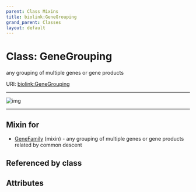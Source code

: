 ```yaml
---
parent: Class Mixins
title: biolink:GeneGrouping
grand_parent: Classes
layout: default
---
```


# Class: GeneGrouping


any grouping of multiple genes or gene products

URI: [biolink:GeneGrouping](https://w3id.org/biolink/vocab/GeneGrouping)


---

![img](http://yuml.me/diagram/nofunky;dir:TB/class/[GeneFamily]uses%20-.-%3E[GeneGrouping],[GeneFamily])

---


## Mixin for

 * [GeneFamily](GeneFamily.md) (mixin)  - any grouping of multiple genes or gene products related by common descent

## Referenced by class


## Attributes


